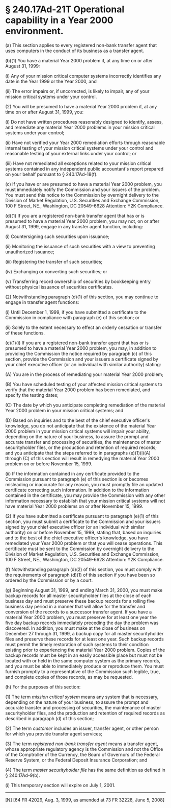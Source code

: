 # § 240.17Ad-21T   Operational capability in a Year 2000 environment.

(a) This section applies to every registered non-bank transfer agent that uses computers in the conduct of its business as a transfer agent.


(b)(1) You have a material Year 2000 problem if, at any time on or after August 31, 1999:


(i) Any of your mission critical computer systems incorrectly identifies any date in the Year 1999 or the Year 2000, and


(ii) The error impairs or, if uncorrected, is likely to impair, any of your mission critical systems under your control.


(2) You will be presumed to have a material Year 2000 problem if, at any time on or after August 31, 1999, you:


(i) Do not have written procedures reasonably designed to identify, assess, and remediate any material Year 2000 problems in your mission critical systems under your control;


(ii) Have not verified your Year 2000 remediation efforts through reasonable internal testing of your mission critical systems under your control and reasonable testing of your external links under your control; or


(iii) Have not remediated all exceptions related to your mission critical systems contained in any independent public accountant's report prepared on your behalf pursuant to § 240.17Ad-18(f).


(c) If you have or are presumed to have a material Year 2000 problem, you must immediately notify the Commission and your issuers of the problem. You must send this notice to the Commission by overnight delivery to the Division of Market Regulation, U.S. Securities and Exchange Commission, 100 F Street, NE., Washington, DC 20549-6628 Attention: Y2K Compliance.


(d)(1) If you are a registered non-bank transfer agent that has or is presumed to have a material Year 2000 problem, you may not, on or after August 31, 1999, engage in any transfer agent function, including:


(i) Countersigning such securities upon issuance;


(ii) Monitoring the issuance of such securities with a view to preventing unauthorized issuance;


(iii) Registering the transfer of such securities;


(iv) Exchanging or converting such securities; or


(v) Transferring record ownership of securities by bookkeeping entry without physical issuance of securities certificates.


(2) Notwithstanding paragraph (d)(1) of this section, you may continue to engage in transfer agent functions:


(i) Until December 1, 1999, if you have submitted a certificate to the Commission in compliance with paragraph (e) of this section; or


(ii) Solely to the extent necessary to effect an orderly cessation or transfer of these functions.


(e)(1)(i) If you are a registered non-bank transfer agent that has or is presumed to have a material Year 2000 problem, you may, in addition to providing the Commission the notice required by paragraph (c) of this section, provide the Commission and your issuers a certificate signed by your chief executive officer (or an individual with similar authority) stating:


(A) You are in the process of remediating your material Year 2000 problem;


(B) You have scheduled testing of your affected mission critical systems to verify that the material Year 2000 problem has been remediated, and specify the testing dates;


(C) The date by which you anticipate completing remediation of the material Year 2000 problem in your mission critical systems; and


(D) Based on inquiries and to the best of the chief executive officer's knowledge, you do not anticipate that the existence of the material Year 2000 problem in your mission critical systems will impair your ability, depending on the nature of your business, to assure the prompt and accurate transfer and processing of securities, the maintenance of master securityholder files, or the production and retention of required records; and you anticipate that the steps referred to in paragraphs (e)(1)(i)(A) through (C) of this section will result in remedying the material Year 2000 problem on or before November 15, 1999.


(ii) If the information contained in any certificate provided to the Commission pursuant to paragraph (e) of this section is or becomes misleading or inaccurate for any reason, you must promptly file an updated certificate correcting such information. In addition to the information contained in the certificate, you may provide the Commission with any other information necessary to establish that your mission critical systems will not have material Year 2000 problems on or after November 15, 1999.


(2) If you have submitted a certificate pursuant to paragraph (e)(1) of this section, you must submit a certificate to the Commission and your issuers signed by your chief executive officer (or an individual with similar authority) on or before November 15, 1999, stating that, based on inquiries and to the best of the chief executive officer's knowledge, you have remediated your Year 2000 problem or that you will cease operations. This certificate must be sent to the Commission by overnight delivery to the Division of Market Regulation, U.S. Securities and Exchange Commission, 100 F Street, NE., Washington, DC 20549-6628 Attention: Y2K Compliance.


(f) Notwithstanding paragraph (d)(2) of this section, you must comply with the requirements of paragraph (d)(1) of this section if you have been so ordered by the Commission or by a court.


(g) Beginning August 31, 1999, and ending March 31, 2000, you must make backup records for all master securityholder files at the close of each business day and must preserve these backup records for a rolling five business day period in a manner that will allow for the transfer and conversion of the records to a successor transfer agent. If you have a material Year 2000 problem, you must preserve for at least one year the five day backup records immediately preceding the day the problem was discovered. In addition, you must make at the close of business on December 27 through 31, 1999, a backup copy for all master securityholder files and preserve these records for at least one year. Such backup records must permit the timely restoration of such systems to their condition existing prior to experiencing the material Year 2000 problem. Copies of the backup records must be kept in an easily accessible place but must not be located with or held in the same computer system as the primary records, and you must be able to immediately produce or reproduce them. You must furnish promptly to a representative of the Commission such legible, true, and complete copies of those records, as may be requested.


(h) For the purposes of this section:


(1) The term *mission critical system* means any system that is necessary, depending on the nature of your business, to assure the prompt and accurate transfer and processing of securities, the maintenance of master securityholder files, and the production and retention of required records as described in paragraph (d) of this section;


(2) The term *customer* includes an issuer, transfer agent, or other person for which you provide transfer agent services;


(3) The term *registered non-bank transfer agent* means a transfer agent, whose appropriate regulatory agency is the Commission and not the Office of the Comptroller of the Currency, the Board of Governors of the Federal Reserve System, or the Federal Deposit Insurance Corporation; and


(4) The term *master securityholder file* has the same definition as defined in § 240.17Ad-9(b).


(i) This temporary section will expire on July 1, 2001.



---

[N] [64 FR 42029, Aug. 3, 1999, as amended at 73 FR 32228, June 5, 2008]





